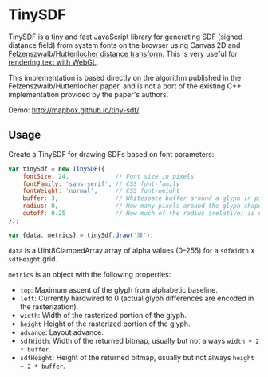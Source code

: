 # TinySDF

TinySDF is a tiny and fast JavaScript library for generating SDF (signed distance field)
from system fonts on the browser using Canvas 2D and
[Felzenszwalb/Huttenlocher distance transform](https://cs.brown.edu/~pff/papers/dt-final.pdf).
This is very useful for [rendering text with WebGL](https://www.mapbox.com/blog/text-signed-distance-fields/).

This implementation is based directly on the algorithm published in the Felzenszwalb/Huttenlocher paper, and is not a port of the existing C++ implementation provided by the paper's authors.

Demo: http://mapbox.github.io/tiny-sdf/

## Usage

Create a TinySDF for drawing SDFs based on font parameters:

```js
var tinySdf = new TinySDF({
    fontSize: 24,             // Font size in pixels
    fontFamily: 'sans-serif', // CSS font-family
    fontWeight: 'normal',     // CSS font-weight
    buffer: 3,                // Whitespace buffer around a glyph in pixels
    radius: 8,                // How many pixels around the glyph shape to use for encoding distance
    cutoff: 0.25              // How much of the radius (relative) is used for the inside part of the glyph
});

var {data, metrics} = tinySdf.draw('泽');
```

`data` is a Uint8ClampedArray array of alpha values (0–255) for a `sdfWidth` x `sdfHeight` grid.

`metrics` is an object with the following properties:

- `top`: Maximum ascent of the glyph from alphabetic baseline.
- `left`: Currently hardwired to 0 (actual glyph differences are encoded in the rasterization).
- `width`: Width of the rasterized portion of the glyph.
- `height` Height of the rasterized portion of the glyph.
- `advance`: Layout advance.
- `sdfWidth`: Width of the returned bitmap, usually but not always `width + 2 * buffer`.
- `sdfHeight`: Height of the returned bitmap, usually but not always `height + 2 * buffer`.

